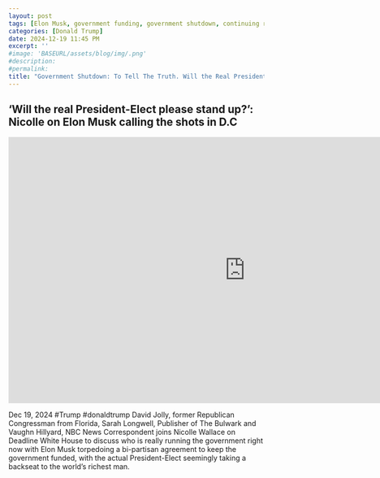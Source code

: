 ```yaml
---
layout: post
tags: [Elon Musk, government funding, government shutdown, continuing resolution, debt ceiling, Trump government disfunction, unelected governance, stopgap agreement, politics]
categories: [Donald Trump]
date: 2024-12-19 11:45 PM
excerpt: ''
#image: 'BASEURL/assets/blog/img/.png'
#description:
#permalink:
title: "Government Shutdown: To Tell The Truth. Will the Real President-Elect Please Stand Up?"
---
```



## ‘Will the real President-Elect please stand up?’: Nicolle on Elon Musk calling the shots in D.C

<iframe width="932" height="524" src="https://www.youtube.com/embed/-20-GBHVpus" title="‘Will the real President-Elect please stand up?’: Nicolle on Elon Musk calling the shots in D.C." frameborder="0" allow="accelerometer; autoplay; clipboard-write; encrypted-media; gyroscope; picture-in-picture; web-share" referrerpolicy="strict-origin-when-cross-origin" allowfullscreen></iframe>


Dec 19, 2024  #Trump #donaldtrump
David Jolly, former Republican Congressman from Florida, Sarah Longwell, Publisher of The Bulwark and Vaughn Hillyard, NBC News Correspondent joins Nicolle Wallace on Deadline White House to discuss who is really running the government right now with Elon Musk torpedoing a bi-partisan agreement to keep the government funded, with the actual President-Elect seemingly taking a backseat to the world’s richest man. 
